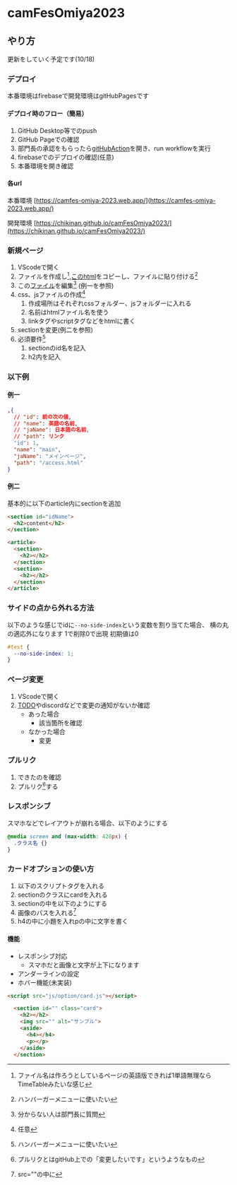 # camFesOmiya2023

## やり方

更新をしていく予定です(10/18)

### デプロイ

本番環境はfirebaseで開発環境はgitHubPagesです

#### デプロイ時のフロー（簡易）

1. GitHub Desktop等でのpush
2. GitHub Pageでの確認
3. 部門長の承認をもらったら[gitHubAction](https://github.com/chikinaN/camFesOmiya2023/actions/workflows/firebase-hosting-merge.yml)を開き、run workflowを実行
4. firebaseでのデプロイの確認(任意)
5. 本番環境を開き確認

#### 各url

本番環境
[https://camfes-omiya-2023.web.app/](https://camfes-omiya-2023.web.app/)

開発環境
[https://chikinan.github.io/camFesOmiya2023/](https://chikinan.github.io/camFesOmiya2023/)

### 新規ページ

1. VScodeで開く
2. ファイルを作成し[^1],[このhtml](/public/copy.html)をコピーし、ファイルに貼り付ける[^4]
3. この[ファイル](public/json/pagelist.json)を編集[^3] (例一を参照)
4. css、jsファイルの作成[^5]
   1. 作成場所はそれぞれcssフォルダー、jsフォルダーに入れる
   2. 名前はhtmlファイル名を使う
   3. linkタグやscriptタグなどをhtmlに書く
5. sectionを変更(例二を参照)
6. 必須要件[^4]
   1. sectionのid名を記入
   2. h2内を記入

### 以下例

#### 例一

```json
,{
  // "id": 前の次の値,
  // "name": 英語の名前,
  // "jaName": 日本語の名前,
  // "path": リンク
  "id": 1,
  "name": "main",
  "jaName": "メインページ",
  "path": "/access.html"
}
```

#### 例二

基本的に以下のarticle内にsectionを追加

```html
<section id="idName">
  <h2>content</h2>
</section>
```

```html
<article>
  <section>
    <h2></h2>
  </section>
  <section>
    <h2></h2>
  </section>
</article>
```

### サイドの点から外れる方法

以下のような感じでidに`--no-side-index`という変数を割り当てた場合、
横の丸の適応外になります
1で削除0で出現
初期値は0

```css
#test {
  --no-side-index: 1;
}
```

### ページ変更

1. VScodeで開く
2. [TODO](/TODO.md)やdiscordなどで変更の通知がないか確認
   - あった場合
     - 該当箇所を確認
   - なかった場合
     - 変更

### プルリク

1. できたのを確認
2. プルリク[^2]する

### レスポンシブ

スマホなどでレイアウトが崩れる場合、以下のようにする

```css
@media screen and (max-width: 428px) {
  .クラス名 {}
}
```

### カードオプションの使い方

1. 以下のスクリプトタグを入れる
2. sectionのクラスにcardを入れる
3. sectionの中を以下のようにする
4. 画像のパスを入れる[^6]
5. h4の中に小題を入れpの中に文字を書く

#### 機能

- レスポンシブ対応
  - スマホだと画像と文字が上下になります
- アンダーラインの設定
- ホバー機能(未実装)

```html
<script src="js/option/card.js"></script>
```

```html
  <section id="" class="card">
    <h2></h2>
    <img src="" alt="サンプル">
    <aside>
      <h4></h4>
      <p></p>
    </aside>
  </section>
```

[^1]:ファイル名は作ろうとしているページの英語版できれば1単語無理ならTimeTableみたいな感じ
[^2]:プルリクとはgitHub上での「変更したいです」というようなもの
[^3]:分からない人は部門長に質問
[^4]:ハンバーガーメニューに使いたい
[^5]:任意
[^6]:src=""の中に
